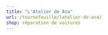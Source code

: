 ```yaml
---
title: "L'Atelier de Ana"
url: /tournefeuille/latelier-de-ana/
shop: réparation de voitures
---
```

